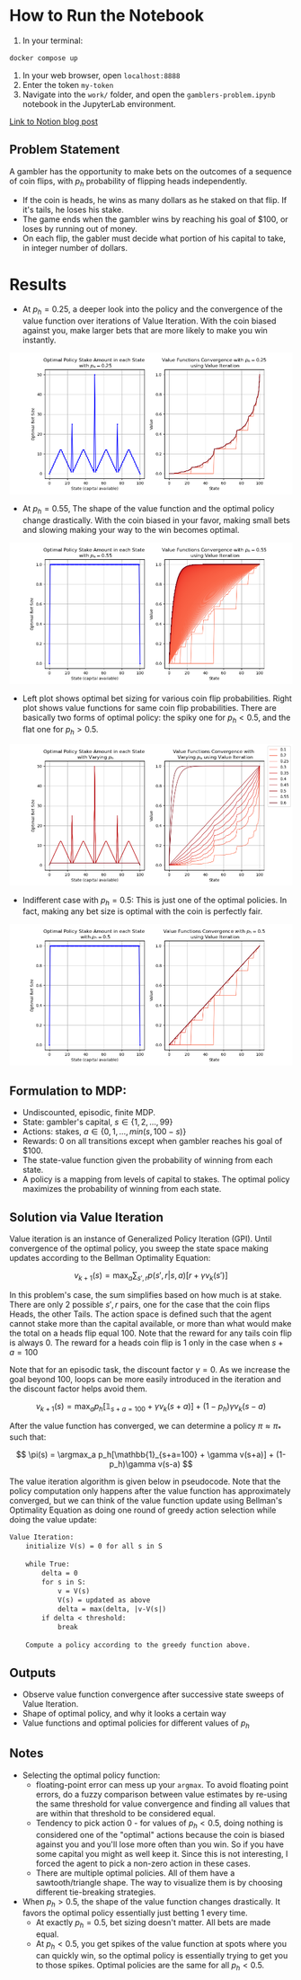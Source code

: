# How to Run the Notebook

1. In your terminal:

```nasm
docker compose up
```

1. In your web browser, open `localhost:8888` 
2. Enter the token `my-token` 
3. Navigate into the `work/` folder, and open the `gamblers-problem.ipynb` notebook in the JupyterLab environment. 

[Link to Notion blog post](https://harmless-resistance-e28.notion.site/Gambler-s-Problem-1334b68d0c4080c58e2aff68cd2f9c50)

## Problem Statement

A gambler has the opportunity to make bets on the outcomes of a sequence of coin flips, with $p_h$ probability of flipping heads independently.

- If the coin is heads, he wins as many dollars as he staked on that flip. If it's tails, he loses his stake.
- The game ends when the gambler wins by reaching his goal of $100, or loses by running out of money.
- On each flip, the gabler must decide what portion of his capital to take, in integer number of dollars.

# Results

- At $p_h=0.25$, a deeper look into the policy and the convergence of the value function over iterations of Value Iteration. With the coin biased against you, make larger bets that are more likely to make you win instantly.

![ph=0.25](ph0.25.png)

- At $p_h=0.55$, The shape of the value function and the optimal policy change drastically. With the coin biased in your favor, making small bets and slowing making your way to the win becomes optimal.

![ph=0.55](ph0.55.png)

- Left plot shows optimal bet sizing for various coin flip probabilities. Right plot shows value functions for same coin flip probabilities. There are basically two forms of optimal policy: the spiky one for $p_h < 0.5$, and the flat one for $p_h>0.5$.

![parameter study](parameter-study.png)

- Indifferent case with $p_h=0.5$: This is just one of the optimal policies. In fact, making any bet size is optimal with the coin is perfectly fair.

![ph=0.5](ph0.5.png)

## Formulation to MDP:

- Undiscounted, episodic, finite MDP.
- State: gambler's capital, $s \in \{1, 2, ..., 99\}$
- Actions: stakes, $a \in \{0, 1, ..., min(s, 100-s)\}$
- Rewards: 0 on all transitions except when gambler reaches his goal of $100.
- The state-value function given the probability of winning from each state.
- A policy is a mapping from levels of capital to stakes. The optimal policy maximizes the probability of winning from each state.

## Solution via Value Iteration

Value iteration is an instance of Generalized Policy Iteration (GPI). Until convergence of the optimal policy, you sweep the state space making updates according to the Bellman Optimality Equation:

$$
v_{k+1}(s) = \max_a \sum_{s',r} p(s', r | s, a) [r + \gamma v_k(s')]
$$

In this problem's case, the sum simplifies based on how much is at stake. There are only 2 possible ${s', r}$ pairs, one for the case that the coin flips Heads, the other Tails. The action space is defined such that the agent cannot stake more than the capital available, or more than what would make the total on a heads flip equal 100. Note that the reward for any tails coin flip is always 0. The reward for a heads coin flip is 1 only in the case when $s+a = 100$

Note that for an episodic task, the discount factor $\gamma = 0$. As we increase the goal beyond 100, loops can be more easily introduced in the iteration and the discount factor helps avoid them.

$$
v_{k+1}(s) = \max_a p_h[\mathbb{1}_{s+a=100} + \gamma v_k(s+a)] + (1-p_h)\gamma v_k(s-a)
$$

After the value function has converged, we can determine a policy $\pi \approx \pi_*$ such that:

$$
 \pi(s) = \argmax_a p_h[\mathbb{1}_{s+a=100} + \gamma v(s+a)] + (1-p_h)\gamma v(s-a)
$$

The value iteration algorithm is given below in pseudocode. Note that the policy computation only happens after the value function has approximately converged, but we can think of the value function update using Bellman's Optimality Equation as doing one round of greedy action selection while doing the value update:

```
Value Iteration:
    initialize V(s) = 0 for all s in S

    while True:
        delta = 0
        for s in S:
            v = V(s)
            V(s) = updated as above
            delta = max(delta, |v-V(s|)
        if delta < threshold:
            break

    Compute a policy according to the greedy function above.

```

## Outputs

- Observe value function convergence after successive state sweeps of Value Iteration.
- Shape of optimal policy, and why it looks a certain way
- Value functions and optimal policies for different values of $p_h$

## Notes

- Selecting the optimal policy function:
    - floating-point error can mess up your `argmax`. To avoid floating point errors, do a fuzzy comparison between value estimates by re-using the same threshold for value convergence and finding all values that are within that threshold to be considered equal.
    - Tendency to pick action 0 - for values of $p_h < 0.5$, doing nothing is considered one of the "optimal" actions because the coin is biased against you and you'll lose more often than you win. So if you have some capital you might as well keep it. Since this is not interesting, I forced the agent to pick a non-zero action in these cases.
    - There are multiple optimal policies. All of them have a sawtooth/triangle shape. The way to visualize them is by choosing different tie-breaking strategies.
- When $p_h > 0.5$, the shape of the value function changes drastically. It favors the optimal policy essentially just betting 1 every time.
    - At exactly $p_h=0.5$, bet sizing doesn't matter. All bets are made equal.
    - At $p_h<0.5$, you get spikes of the value function at spots where you can quickly win, so the optimal policy is essentially trying to get you to those spikes. Optimal policies are the same for all $p_h < 0.5$.